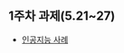 ## 1주차 과제(5.21~27)
* [인공지능 사례](https://github.com/AnamKwon/Gwangju-Ai-center-Free-course_anam/blob/master/1%EC%A3%BC%EC%B0%A8_%EA%B3%BC%EC%A0%9C.ipynb)
